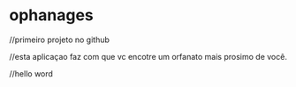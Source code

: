 # ophanages

//primeiro projeto no github

//esta aplicaçao faz com que vc encotre um orfanato mais prosimo de você.


//hello word

